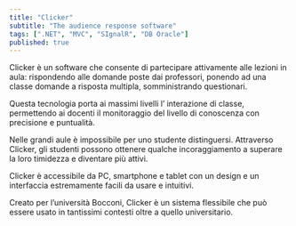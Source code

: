 ```yaml
---
title: "Clicker"
subtitle: "The audience response software"
tags: [".NET", "MVC", "SIgnalR", "DB Oracle"]
published: true
---
```

Clicker è un software che consente di partecipare attivamente alle lezioni in aula: rispondendo alle domande poste dai professori, ponendo ad una classe domande a risposta multipla, somministrando questionari.

Questa tecnologia porta ai massimi livelli l’ interazione di classe, permettendo ai docenti il monitoraggio del livello di conoscenza con precisione e puntualità.

Nelle grandi aule è impossibile per uno studente distinguersi. Attraverso Clicker, gli studenti possono ottenere qualche incoraggiamento a superare la loro timidezza e diventare più attivi.

Clicker è accessibile da PC, smartphone e tablet con un design e  un interfaccia estremamente facili da usare e intuitivi.

Creato per l’università Bocconi, Clicker è un sistema flessibile che può essere usato in tantissimi contesti oltre a quello universitario.
